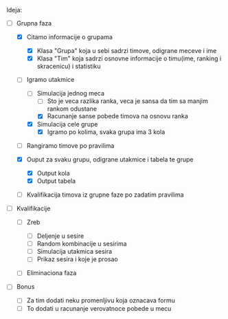 Ideja:

- [ ] Grupna faza

  - [x] Citamo informacije o grupama

    - [x] Klasa "Grupa" koja u sebi sadrzi timove, odigrane meceve i ime
    - [x] Klasa "Tim" koja sadrzi osnovne informacije o timu(ime, ranking i skracenicu) i statistiku

  - [ ] Igramo utakmice

    - [ ] Simulacija jednog meca
      - [ ] Sto je veca razlika ranka, veca je sansa da tim sa manjim rankom odustane
      - [x] Racunanje sanse pobede timova na osnovu ranka
    - [x] Simulacija cele grupe
      - [x] Igramo po kolima, svaka grupa ima 3 kola

  - [ ] Rangiramo timove po pravilima

  - [x] Ouput za svaku grupu, odigrane utakmice i tabela te grupe

    - [x] Output kola
    - [x] Output tabela

  - [ ] Kvalifikacija timova iz grupne faze po zadatim pravilima

- [ ] Kvalifikacije

  - [ ] Zreb

    - [ ] Deljenje u sesire
    - [ ] Random kombinacije u sesirima
    - [ ] Simulacija utakmica sesira
    - [ ] Prikaz sesira i koje je prosao

  - [ ] Eliminaciona faza

- [ ] Bonus
  - [ ] Za tim dodati neku promenljivu koja oznacava formu
  - [ ] To dodati u racunanje verovatnoce pobede u mecu
